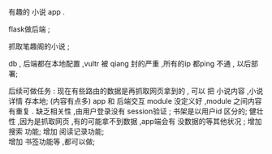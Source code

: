 有趣的 小说 app  . 

flask做后端 ; 

抓取笔趣阁的小说 ; 

db  ,  后端都在本地配置 ,vultr  被 qiang  封的严重 ,所有的ip 都ping 不通 , 以后部署;

后续可做任务 :
            现在有些路由的数据是再抓取网页拿到的 ,  可以 把 小说内容  ,小说详情 存本地; (内容有点多)
            app 和 后端交互 module 没定义好 ,module 之间内容有重复 . 缺乏相关性  ,由用户登录没有 session验证  ;
            书架是以用户id 区分的; 
            健壮性 ,因为是抓取网页 ,有的可能拿不到数据 ,app端会有 没数据的等其他状况 ; 
            增加 搜索 功能; 
            增加 阅读记录功能;  
            增加 书签功能等 ,都可以做; 
            
            
